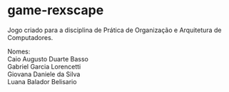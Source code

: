 # game-rexscape
Jogo criado para a disciplina de Prática de Organização e Arquitetura de Computadores.

Nomes:<br>
  Caio Augusto Duarte Basso <br>
  Gabriel Garcia Lorencetti <br>
  Giovana Daniele da Silva  <br>
  Luana Balador Belisario <br>
  
